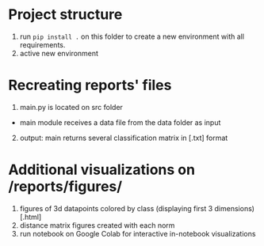 # Project structure
1. run ```pip install .``` on this folder to create a new environment with all requirements.
2. active new environment

# Recreating reports' files
1. main.py is located on src folder
- main module receives a data file from the data folder as input
2. output: main returns several classification matrix in [.txt] format

# Additional visualizations on /reports/figures/
1. figures of 3d datapoints colored by class (displaying first 3 dimensions) [.html]
2. distance matrix figures created with each norm 
3. run notebook on Google Colab for interactive in-notebook visualizations
